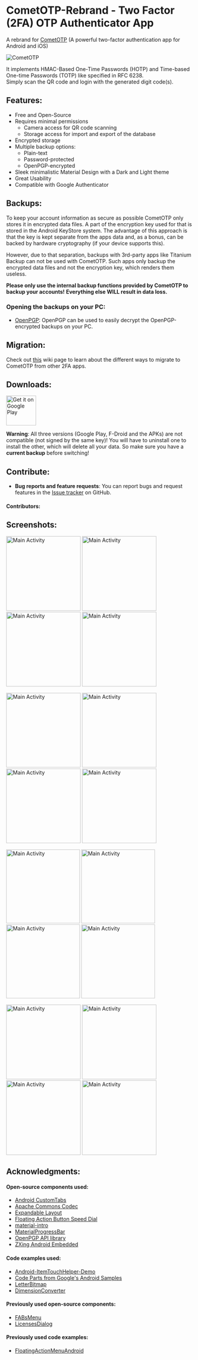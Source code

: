 # CometOTP-Rebrand - Two Factor (2FA) OTP Authenticator App
A rebrand for [CometOTP](https://github.com/gigabytedevelopers/CometOTP) (A powerful two-factor authentication app for Android and iOS)

<!-- [![Build Status](https://travis-ci.org/gigabytedevelopers/CometOTP.svg?branch=master)](https://travis-ci.org/gigabytedevelopers/CometOTP)
[![Current release](https://img.shields.io/github/v/release/gigabytedevelopers/CometOTP.svg?token=e52dc09de66b2a3a280415155904a2a059c8c0a3)](https://github.com/gigabytedevelopers/CometOTP/releases/download/v3.0.0/CometOTP_v3.0.0.apk) -->

![CometOTP](https://user-images.githubusercontent.com/26168869/173256170-70bab38d-29dd-426c-a82a-b8b0c241b997.png)


It implements HMAC-Based One-Time Passwords (HOTP) and Time-based One-time Passwords (TOTP) like specified in RFC 6238.  
Simply scan the QR code and login with the generated digit code(s). 

## Features:

 * Free and Open-Source
 * Requires minimal permissions
   - Camera access for QR code scanning
   - Storage access for import and export of the database
 * Encrypted storage
 * Multiple backup options:
   - Plain-text
   - Password-protected
   - OpenPGP-encrypted
 * Sleek minimalistic Material Design with a Dark and Light theme
 * Great Usability
 * Compatible with Google Authenticator

## Backups:

To keep your account information as secure as possible CometOTP only stores it in
encrypted data files. A part of the encryption key used for that is stored in the
Android KeyStore system. The advantage of this approach is that the key is kept
separate from the apps data and, as a bonus, can be backed by hardware cryptography
(if your device supports this).

However, due to that separation, backups with 3rd-party apps like Titanium Backup can not
be used with CometOTP. Such apps only backup the encrypted data files and not the encryption
key, which renders them useless.

**Please only use the internal backup functions provided by CometOTP to backup your accounts!**
**Everything else WILL result in data loss.**

### Opening the backups on your PC:

 * [OpenPGP](http://openpgp.org/): OpenPGP can be used to easily decrypt the OpenPGP-encrypted backups on your PC.

## Migration:

Check out [this](https://github.com/gigabytedevelopers/CometOTP/wiki/Migration) wiki page to learn about the different ways to migrate to CometOTP from other 2FA apps.

## Downloads:

[<img height=80 alt="Get it on Google Play" src="https://play.google.com/intl/en_us/badges/images/generic/en-play-badge.png" />](https://play.google.com/store/apps/details?id=com.gigabytedevelopersinc.app.CometOTP)
<!--[<img height=80 alt="Get it on GitHub" src="./assets/badges/get-it-on-github.png" />](https://github.com/gigabytedevelopers/CometOTP/releases)-->

**Warning**: All three versions (Google Play, F-Droid and the APKs) are not compatible (not signed by the same key)!
You will have to uninstall one to install the other, which will delete all your data.
So make sure you have a **current backup** before switching!

## Contribute:

 * **Bug reports and feature requests**: You can report bugs and request features in the [Issue tracker](https://github.com/gigabytedevelopers/CometOTP/issues) on GitHub.

#### Contributors:


## Screenshots:

[<img width=200 alt="Main Activity" src="https://user-images.githubusercontent.com/26168869/173257552-da64851c-cc93-4a49-8e74-e8583321258e.png">](https://user-images.githubusercontent.com/26168869/173257552-da64851c-cc93-4a49-8e74-e8583321258e.png)
[<img width=200 alt="Main Activity" src="https://user-images.githubusercontent.com/26168869/173257448-7555fb03-104d-44a8-b06f-d93abdb14ce7.png">](https://user-images.githubusercontent.com/26168869/173257448-7555fb03-104d-44a8-b06f-d93abdb14ce7.png)
[<img width=200 alt="Main Activity" src="https://user-images.githubusercontent.com/26168869/173256771-d7985d49-0a64-4317-9ee3-1900d1f1d944.png">](https://user-images.githubusercontent.com/26168869/173256771-d7985d49-0a64-4317-9ee3-1900d1f1d944.png)
[<img width=200 alt="Main Activity" src="https://user-images.githubusercontent.com/26168869/173256892-cd035490-266d-45c8-b113-5c25dc9a3346.png">](https://user-images.githubusercontent.com/26168869/173256892-cd035490-266d-45c8-b113-5c25dc9a3346.png)

[<img width=200 alt="Main Activity" src="https://user-images.githubusercontent.com/26168869/173257638-b3efd2f9-a098-4b4b-8ef0-9930aad67394.png">](https://user-images.githubusercontent.com/26168869/173257638-b3efd2f9-a098-4b4b-8ef0-9930aad67394.png)
[<img width=200 alt="Main Activity" src="https://user-images.githubusercontent.com/26168869/173257705-10f22ce1-1c64-4c29-a51f-78249bbc4436.png">](https://user-images.githubusercontent.com/26168869/173257705-10f22ce1-1c64-4c29-a51f-78249bbc4436.png)
[<img width=200 alt="Main Activity" src="https://user-images.githubusercontent.com/26168869/173257788-1a2fccb4-3cf6-4ae5-87c3-ee71fe36dbf2.png">](https://user-images.githubusercontent.com/26168869/173257788-1a2fccb4-3cf6-4ae5-87c3-ee71fe36dbf2.png)
[<img width=200 alt="Main Activity" src="https://user-images.githubusercontent.com/26168869/173257830-c3b7618e-260d-487c-8c6a-73d030bdbcba.png">](https://user-images.githubusercontent.com/26168869/173257830-c3b7618e-260d-487c-8c6a-73d030bdbcba.png)

[<img width=198 alt="Main Activity" src="https://user-images.githubusercontent.com/26168869/173258478-57f57a45-6de0-47a6-bde6-977d2454cd5d.png">](https://user-images.githubusercontent.com/26168869/173258478-57f57a45-6de0-47a6-bde6-977d2454cd5d.png)
[<img width=198 alt="Main Activity" src="https://user-images.githubusercontent.com/26168869/173259598-d46551a6-326e-44eb-8a7b-f41a422e7a14.png">](https://user-images.githubusercontent.com/26168869/173259598-d46551a6-326e-44eb-8a7b-f41a422e7a14.png)
[<img width=198 alt="Main Activity" src="https://user-images.githubusercontent.com/26168869/173259052-0d68452c-fd35-4ee3-b384-1a73a51c8a9b.png">](https://user-images.githubusercontent.com/26168869/173259052-0d68452c-fd35-4ee3-b384-1a73a51c8a9b.png)
[<img width=198 alt="Main Activity" src="https://user-images.githubusercontent.com/26168869/173258927-150104dc-b43b-4174-9365-b7c5ba20e0f8.png">](https://user-images.githubusercontent.com/26168869/173258927-150104dc-b43b-4174-9365-b7c5ba20e0f8.png)

[<img width=200 alt="Main Activity" src="https://user-images.githubusercontent.com/26168869/173257883-a7224f07-3d90-4625-b51d-dfb23a045ff8.png">](https://user-images.githubusercontent.com/26168869/173257883-a7224f07-3d90-4625-b51d-dfb23a045ff8.png)
[<img width=200 alt="Main Activity" src="https://user-images.githubusercontent.com/26168869/173256946-e0c6fd38-38df-4e8c-960d-96dec96971ab.png">](https://user-images.githubusercontent.com/26168869/173256946-e0c6fd38-38df-4e8c-960d-96dec96971ab.png)
[<img width=200 alt="Main Activity" src="https://user-images.githubusercontent.com/26168869/173259528-d5f82689-060d-4a55-b9f5-d0de8beb1fa1.png">](https://user-images.githubusercontent.com/26168869/173259528-d5f82689-060d-4a55-b9f5-d0de8beb1fa1.png)
[<img width=200 alt="Main Activity" src="https://user-images.githubusercontent.com/26168869/173261379-7535b420-73d5-4752-8bcf-d2f629d9b64c.png">](https://user-images.githubusercontent.com/26168869/173261379-7535b420-73d5-4752-8bcf-d2f629d9b64c.png)

## Acknowledgments:
#### Open-source components used:

 * [Android CustomTabs](https://github.com/saschpe/android-customtabs)
 * [Apache Commons Codec](https://commons.apache.org/proper/commons-codec)
 * [Expandable Layout](https://github.com/AAkira/ExpandableLayout)
 * [Floating Action Button Speed Dial](https://github.com/leinardi/FloatingActionButtonSpeedDial)
 * [material-intro](https://github.com/heinrichreimer/material-intro)
 * [MaterialProgressBar](https://github.com/DreaminginCodeZH/MaterialProgressBar)
 * [OpenPGP API library](https://github.com/open-keychain/openpgp-api)
 * [ZXing Android Embedded](https://github.com/journeyapps/zxing-android-embedded)

#### Code examples used:

 * [Android-ItemTouchHelper-Demo](https://github.com/iPaulPro/Android-ItemTouchHelper-Demo/tree/master/app/src/main/java/co/paulburke/android/itemtouchhelperdemo/helper)
 * [Code Parts from Google's Android Samples](https://android.googlesource.com/platform/development/+/master/samples/Vault/src/com/example/android/vault)
 * [LetterBitmap](http://stackoverflow.com/questions/23122088/colored-boxed-with-letters-a-la-gmail)
 * [DimensionConverter](https://stackoverflow.com/questions/8343971/how-to-parse-a-dimension-string-and-convert-it-to-a-dimension-value)

#### Previously used open-source components:

 * [FABsMenu](https://github.com/jahirfiquitiva/FABsMenu)
 * [LicensesDialog](https://github.com/PSDev/LicensesDialog)

#### Previously used code examples:

 * [FloatingActionMenuAndroid](https://github.com/pmahsky/FloatingActionMenuAndroid)
